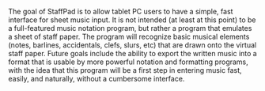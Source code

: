The goal of StaffPad is to allow tablet PC users to have a simple, fast interface for sheet music input.  It is not intended (at least at this point) to be a full-featured music notation program, but rather a program that emulates a sheet of staff paper.  The program will recognize basic musical elements (notes, barlines, accidentals, clefs, slurs, etc) that are drawn onto the virtual staff paper.  Future goals include the ability to export the written music into a format that is usable by more powerful notation and formatting programs, with the idea that this program will be a first step in entering music fast, easily, and naturally, without a cumbersome interface.